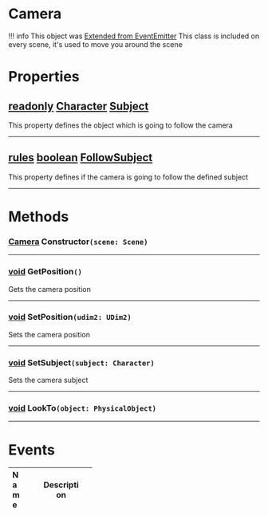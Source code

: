 # Camera
!!! info 
	 This object was [Extended from EventEmitter](EventEmitter.md)
This class is included on every scene, it's used to move you around the scene
	 
 
# Properties

## [readonly](readonly.md) [Character](Character.md) <u>Subject</u> 
This property defines the object which is going to follow the camera
		
___
## [rules](rules.md) [boolean](boolean.md) <u>FollowSubject</u> 
This property defines if the camera is going to follow the defined subject

___


# Methods

### [Camera](Camera.md) Constructor`(scene: Scene)` 

___
### [void](https://create.roblox.com/docs/reference/engine/datatypes/UDim2) GetPosition`()` 
Gets the camera position
	
___
### [void](https://create.roblox.com/docs/scripting/luau/nil) SetPosition`(udim2: UDim2)` 
Sets the camera position
	
___
### [void](https://create.roblox.com/docs/scripting/luau/nil) SetSubject`(subject: Character)` 
Sets the camera subject
	
___
### [void](void.md) LookTo`(object: PhysicalObject)` 

___

# Events
|<div style="width:20%; max-size: 20%">Name</div>|<div style="width:80%; max-size: 80%">Description</div>|
|---|---|



